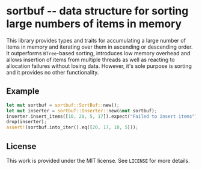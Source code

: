# sortbuf -- data structure for sorting large numbers of items in memory

This library provides types and traits for accumulating a large number of items
in memory and iterating over them in ascending or descending order. It
outperforms `BTree`-based sorting, introduces low memory overhead and allows
insertion of items from multiple threads as well as reacting to allocation
failures without losing data. However, it's sole purpose is sorting and it
provides no other functionality.

## Example

```rust
let mut sortbuf = sortbuf::SortBuf::new();
let mut inserter = sortbuf::Inserter::new(&mut sortbuf);
inserter.insert_items([10, 20, 5, 17]).expect("Failed to insert items");
drop(inserter);
assert!(sortbuf.into_iter().eq([20, 17, 10, 5]));
```

## License

This work is provided under the MIT license. See `LICENSE` for more details.

